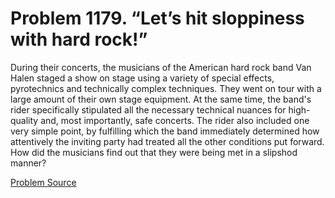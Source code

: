# Problem 1179. “Let’s hit sloppiness with hard rock!”

During their concerts, the musicians of the American hard rock band Van Halen staged a show on stage using a variety of special effects, pyrotechnics and technically complex techniques. They went on tour with a large amount of their own stage equipment. At the same time, the band's rider specifically stipulated all the necessary technical nuances for high-quality and, most importantly, safe concerts. The rider also included one very simple point, by fulfilling which the band immediately determined how attentively the inviting party had treated all the other conditions put forward. How did the musicians find out that they were being met in a slipshod manner?

[Problem Source](https://www.trizland.ru/tasks/5630/)